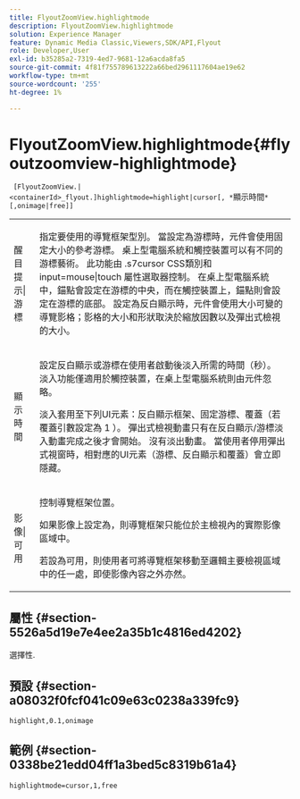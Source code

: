 ```yaml
---
title: FlyoutZoomView.highlightmode
description: FlyoutZoomView.highlightmode
solution: Experience Manager
feature: Dynamic Media Classic,Viewers,SDK/API,Flyout
role: Developer,User
exl-id: b35285a2-7319-4ed7-9681-12a6acda8fa5
source-git-commit: 4f81f755789613222a66bed2961117604ae19e62
workflow-type: tm+mt
source-wordcount: '255'
ht-degree: 1%

---
```


# FlyoutZoomView.highlightmode{#flyoutzoomview-highlightmode}

` [FlyoutZoomView.|<containerId>_flyout.]highlightmode=highlight|cursor[, *`顯示時間`*[,onimage|free]]`

<table id="table_C6F4C663099F40698874731590A22924"> 
 <tbody> 
  <tr> 
   <td colname="col1"> <p> <span class="codeph">醒目提示|游標</span> </p> </td> 
   <td colname="col2"> <p> 指定要使用的導覽框架型別。 當設定為<span class="codeph">游標</span>時，元件會使用固定大小的參考游標。 桌上型電腦系統和觸控裝置可以有不同的游標藝術。 此功能由<span class="codeph"> .s7cursor </span> CSS類別和<span class="codeph"> input=mouse|touch </span>屬性選取器控制。 在桌上型電腦系統中，錨點會設定在游標的中央，而在觸控裝置上，錨點則會設定在游標的底部。 設定為<span class="codeph">反白顯示</span>時，元件會使用大小可變的導覽影格；影格的大小和形狀取決於縮放因數以及彈出式檢視的大小。 </p> </td> 
  </tr> 
  <tr> 
   <td colname="col1"> <p> <span class="codeph"> <span class="varname">顯示時間</span> </span> </p> </td> 
   <td colname="col2"> <p> 設定反白顯示或游標在使用者啟動後淡入所需的時間（秒）。 淡入功能僅適用於觸控裝置，在桌上型電腦系統則由元件忽略。 </p> <p>淡入套用至下列UI元素：反白顯示框架、固定游標、覆蓋（若<span class="codeph">覆蓋</span>引數設定為<span class="codeph"> 1 </span>）。 彈出式檢視動畫只有在反白顯示/游標淡入動畫完成之後才會開始。 沒有淡出動畫。 當使用者停用彈出式視窗時，相對應的UI元素（游標、反白顯示和覆蓋）會立即隱藏。 </p> </td> 
  </tr> 
  <tr> 
   <td colname="col1"> <p> <span class="codeph">影像|可用</span> </p> </td> 
   <td colname="col2"> <p> 控制導覽框架位置。 </p> <p>如果影像</span>上設定為<span class="codeph">，則導覽框架只能位於主檢視內的實際影像區域中。 </p> <p>若設為<span class="codeph">可用</span>，則使用者可將導覽框架移動至邏輯主要檢視區域中的任一處，即使影像內容之外亦然。 </p> </td> 
  </tr> 
 </tbody> 
</table>

## 屬性 {#section-5526a5d19e7e4ee2a35b1c4816ed4202}

選擇性.

## 預設 {#section-a08032f0fcf041c09e63c0238a339fc9}

`highlight,0.1,onimage`

## 範例 {#section-0338be21edd04ff1a3bed5c8319b61a4}

`highlightmode=cursor,1,free`
